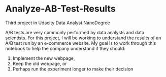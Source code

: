 # Analyze-AB-Test-Results
Third project in Udacity Data Analyst NanoDegree

A/B tests are very commonly performed by data analysts and data scientists. For this project, I will be working to understand the results of an A/B test run by an e-commerce website. My goal is to work through this notebook to help the company understand if they should:
1. Implement the new webpage,
2. Keep the old webpage, or
3. Perhaps run the experiment longer to make their decision
